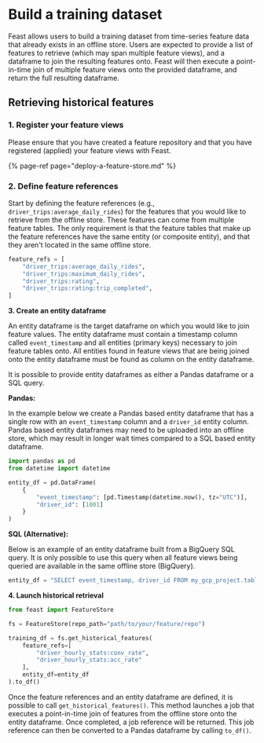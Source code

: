 # Build a training dataset

Feast allows users to build a training dataset from time-series feature data that already exists in an offline store. Users are expected to provide a list of features to retrieve \(which may span multiple feature views\), and a dataframe to join the resulting features onto. Feast will then execute a point-in-time join of multiple feature views onto the provided dataframe, and return the full resulting dataframe.

## Retrieving historical features

### 1. Register your feature views

Please ensure that you have created a feature repository and that you have registered \(applied\) your feature views with Feast.

{% page-ref page="deploy-a-feature-store.md" %}

### 2. Define feature references

Start by defining the feature references \(e.g., `driver_trips:average_daily_rides`\) for the features that you would like to retrieve from the offline store. These features can come from multiple feature tables. The only requirement is that the feature tables that make up the feature references have the same entity \(or composite entity\), and that they aren't located in the same offline store.

```python
feature_refs = [
    "driver_trips:average_daily_rides",
    "driver_trips:maximum_daily_rides",
    "driver_trips:rating",
    "driver_trips:rating:trip_completed",
]
```

**3. Create an entity dataframe**

An entity dataframe is the target dataframe on which you would like to join feature values. The entity dataframe must contain a timestamp column called `event_timestamp` and all entities \(primary keys\) necessary to join feature tables onto. All entities found in feature views that are being joined onto the entity dataframe must be found as column on the entity dataframe.

It is possible to provide entity dataframes as either a Pandas dataframe or a SQL query.

**Pandas:**

In the example below we create a Pandas based entity dataframe that has a single row with an `event_timestamp` column and a `driver_id` entity column. Pandas based entity dataframes may need to be uploaded into an offline store, which may result in longer wait times compared to a SQL based entity dataframe.

```python
import pandas as pd
from datetime import datetime

entity_df = pd.DataFrame(
    {
        "event_timestamp": [pd.Timestamp(datetime.now(), tz="UTC")],
        "driver_id": [1001]
    }
)
```

**SQL \(Alternative\):**

Below is an example of an entity dataframe built from a BigQuery SQL query. It is only possible to use this query when all feature views being queried are available in the same offline store \(BigQuery\).

```python
entity_df = "SELECT event_timestamp, driver_id FROM my_gcp_project.table"
```

**4. Launch historical retrieval**

```python
from feast import FeatureStore

fs = FeatureStore(repo_path="path/to/your/feature/repo")

training_df = fs.get_historical_features(
    feature_refs=[
        "driver_hourly_stats:conv_rate",
        "driver_hourly_stats:acc_rate"
    ],
    entity_df=entity_df
).to_df()
```

Once the feature references and an entity dataframe are defined, it is possible to call `get_historical_features()`. This method launches a job that executes a point-in-time join of features from the offline store onto the entity dataframe. Once completed, a job reference will be returned. This job reference can then be converted to a Pandas dataframe by calling `to_df()`.

